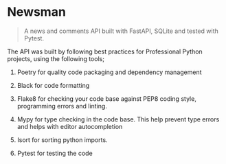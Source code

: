 # Newsman

> A news and comments API built with FastAPI, SQLite and tested with Pytest.


The API was built by following best practices for Professional Python projects, using the following tools;

1. Poetry for quality code packaging and dependency management

2. Black for code formatting

3. Flake8 for checking your code base against PEP8 coding style, programming errors and linting.

4. Mypy for type checking in the code base. This help prevent type errors and helps with editor autocompletion

5. Isort for sorting python imports.

6. Pytest for testing the code